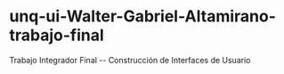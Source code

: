 # unq-ui-Walter-Gabriel-Altamirano-trabajo-final
Trabajo Integrador Final -- Construcción de Interfaces de Usuario

